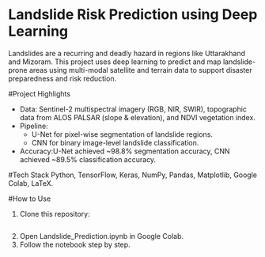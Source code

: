 # Landslide Risk Prediction using Deep Learning

Landslides are a recurring and deadly hazard in regions like Uttarakhand and Mizoram. This project uses deep learning to predict and map landslide-prone areas using multi-modal satellite and terrain data to support disaster preparedness and risk reduction.

#Project Highlights
- Data: Sentinel-2 multispectral imagery (RGB, NIR, SWIR), topographic data from ALOS PALSAR (slope & elevation), and NDVI vegetation index.
- Pipeline: 
  - U-Net for pixel-wise segmentation of landslide regions.
  - CNN for binary image-level landslide classification.
- Accuracy:U-Net achieved ~98.8% segmentation accuracy, CNN achieved ~89.5% classification accuracy.

#Tech Stack
Python, TensorFlow, Keras, NumPy, Pandas, Matplotlib, Google Colab, LaTeX.

#How to Use
1. Clone this repository:
   ```bashgit clone https://github.com/pratiksha270/Landslide-Risk-Prediction.git
2. Open Landslide_Prediction.ipynb in Google Colab.
3. Follow the notebook step by step.
